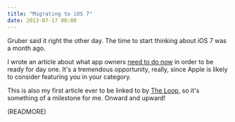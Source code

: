 ```yaml
---
title: "Migrating to iOS 7"
date: 2013-07-17 00:00
---
```


Gruber said it right the other day. The time to start thinking about iOS 7 was a month ago.

I wrote an article about what app owners [need to do now](http://www.teehanlax.com/blog/migrating-to-ios-7/) in order to be ready for day one. It's a tremendous opportunity, really, since Apple is likely to consider featuring you in your category.

This is also my first article ever to be linked to by [The Loop](http://www.loopinsight.com/2013/07/17/keeping-your-app-relevant-when-ios-7-is-released/), so it's something of a milestone for me. Onward and upward!

(READMORE)
